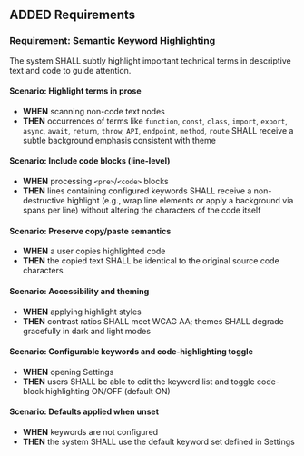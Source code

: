 ## ADDED Requirements
### Requirement: Semantic Keyword Highlighting
The system SHALL subtly highlight important technical terms in descriptive text and code to guide attention.

#### Scenario: Highlight terms in prose
- **WHEN** scanning non-code text nodes
- **THEN** occurrences of terms like `function`, `const`, `class`, `import`, `export`, `async`, `await`, `return`, `throw`, `API`, `endpoint`, `method`, `route` SHALL receive a subtle background emphasis consistent with theme

#### Scenario: Include code blocks (line-level)
- **WHEN** processing `<pre>`/`<code>` blocks
- **THEN** lines containing configured keywords SHALL receive a non-destructive highlight (e.g., wrap line elements or apply a background via spans per line) without altering the characters of the code itself

#### Scenario: Preserve copy/paste semantics
- **WHEN** a user copies highlighted code
- **THEN** the copied text SHALL be identical to the original source code characters

#### Scenario: Accessibility and theming
- **WHEN** applying highlight styles
- **THEN** contrast ratios SHALL meet WCAG AA; themes SHALL degrade gracefully in dark and light modes

#### Scenario: Configurable keywords and code-highlighting toggle
- **WHEN** opening Settings
- **THEN** users SHALL be able to edit the keyword list and toggle code-block highlighting ON/OFF (default ON)

#### Scenario: Defaults applied when unset
- **WHEN** keywords are not configured
- **THEN** the system SHALL use the default keyword set defined in Settings
